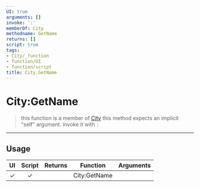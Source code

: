 ```yaml
---
UI: true
arguments: []
invoke: ':'
memberOf: City
methodname: GetName
returns: []
script: true
tags:
- City/_function
- function/UI
- function/script
title: City.GetName
---
```

# City:GetName
> this function is a member of [City](civ-6/lua/City.md)
> this method expects an implicit "self" argument. invoke it with `:`
-----
## Usage
|  UI | Script | Returns | Function | Arguments |
|:---:|:------:|-------:|:--------:|:---------|
|✓|✓||City:GetName||
